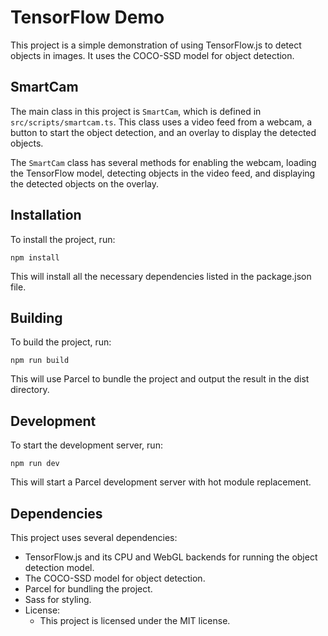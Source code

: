# TensorFlow Demo
This project is a simple demonstration of using TensorFlow.js to detect objects in images. It uses the COCO-SSD model for object detection.

## SmartCam
The main class in this project is `SmartCam`, which is defined in `src/scripts/smartcam.ts`. This class uses a video feed from a webcam, a button to start the object detection, and an overlay to display the detected objects.

The `SmartCam` class has several methods for enabling the webcam, loading the TensorFlow model, detecting objects in the video feed, and displaying the detected objects on the overlay.

## Installation
To install the project, run:
```
npm install
```
This will install all the necessary dependencies listed in the package.json file.

## Building
To build the project, run:
```
npm run build
```
This will use Parcel to bundle the project and output the result in the dist directory.

## Development
To start the development server, run:
```
npm run dev
```
This will start a Parcel development server with hot module replacement.

## Dependencies
This project uses several dependencies:

- TensorFlow.js and its CPU and WebGL backends for running the object detection model.
- The COCO-SSD model for object detection.
- Parcel for bundling the project.
- Sass for styling.
- License:
   - This project is licensed under the MIT license.
